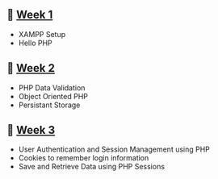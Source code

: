 ## 🔗 [Week 1](https://github.com/r-sachdeva3105/ITE-5330-Web-App-Dev-PHP/tree/main/hello_php)
- XAMPP Setup
- Hello PHP 

## 🔗 [Week 2](https://github.com/r-sachdeva3105/ITE-5330-Web-App-Dev-PHP/tree/main/lab2)
- PHP Data Validation
- Object Oriented PHP
- Persistant Storage

## 🔗 [Week 3](https://github.com/r-sachdeva3105/ITE-5330-Web-App-Dev-PHP/tree/main/lab3)
- User Authentication and Session Management using PHP
- Cookies to remember login information
- Save and Retrieve Data using PHP Sessions
